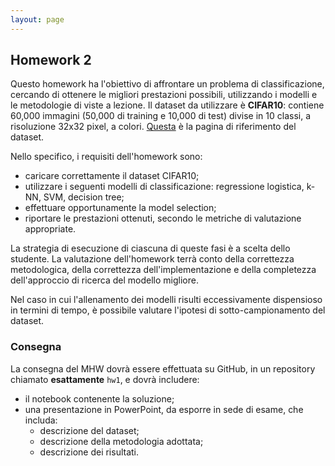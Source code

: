 ```yaml
---
layout: page
---
```


## Homework 2

Questo homework ha l'obiettivo di affrontare un problema di classificazione, cercando di ottenere le migliori prestazioni possibili, utilizzando i modelli e le metodologie di viste a lezione.
Il dataset da utilizzare è **CIFAR10**: contiene 60,000 immagini (50,000 di training e 10,000 di test) divise in 10 classi, a risoluzione 32x32 pixel, a colori. [Questa](https://www.cs.toronto.edu/~kriz/cifar.html) è la pagina di riferimento del dataset.

Nello specifico, i requisiti dell'homework sono:
* caricare correttamente il dataset CIFAR10;
* utilizzare i seguenti modelli di classificazione: regressione logistica, k-NN, SVM, decision tree;
* effettuare opportunamente la model selection;
* riportare le prestazioni ottenuti, secondo le metriche di valutazione appropriate.

La strategia di esecuzione di ciascuna di queste fasi è a scelta dello studente. La valutazione dell'homework terrà conto della correttezza metodologica, della correttezza dell'implementazione e della completezza dell'approccio di ricerca del modello migliore.

Nel caso in cui l'allenamento dei modelli risulti eccessivamente dispensioso in termini di tempo, è possibile valutare l'ipotesi di sotto-campionamento del dataset.

### Consegna

La consegna del MHW dovrà essere effettuata su GitHub, in un repository chiamato **esattamente** `hw1`, e dovrà includere:
* il notebook contenente la soluzione;
* una presentazione in PowerPoint, da esporre in sede di esame, che includa:
  * descrizione del dataset;
  * descrizione della metodologia adottata;
  * descrizione dei risultati. 